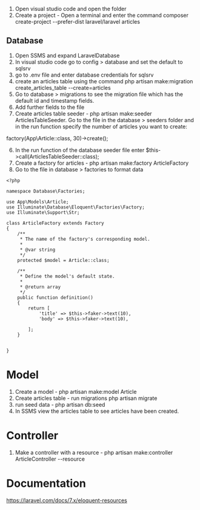 
1. Open visual studio code and open the folder
2. Create a project - Open a terminal and enter the command composer create-project --prefer-dist laravel/laravel articles

Database
----------

1. Open SSMS and expand LaravelDatabase
2. In visual studio code go to config > database and set the default to sqlsrv
3. go to .env file and enter database credentials for sqlsrv
4. create an articles table using the command php artisan make:migration create_articles_table --create=articles
5. Go to database > migrations to see the migration file which has the default id and timestamp fields.
6. Add further fields to the file
7. Create articles table seeder - php artisan make:seeder ArticlesTableSeeder.  Go to the file in the database > seeders folder and in the run function 
specify the number of articles you want to create:

factory(App\Article::class, 30)->create();

6. In the run function of the database seeder file enter  $this->call(ArticlesTableSeeder::class);
7. Create a factory for articles - php artisan make:factory ArticleFactory
8. Go to the file in database > factories to format data

```
<?php

namespace Database\Factories;

use App\Models\Article;
use Illuminate\Database\Eloquent\Factories\Factory;
use Illuminate\Support\Str;

class ArticleFactory extends Factory
{
    /**
     * The name of the factory's corresponding model.
     *
     * @var string
     */
    protected $model = Article::class;

    /**
     * Define the model's default state.
     *
     * @return array
     */
    public function definition()
    {
        return [
            'title' => $this->faker->text(10),
            'body' => $this->faker->text(10),
         
        ];
    }

   
}

```

Model
======
1. Create a model - php artisan make:model Article
2. Create articles table - run migrations php artisan migrate
3. run seed data - php artisan db:seed
4. In SSMS view the articles table to see articles have been created.

Controller
===========
1. Make a controller with a resource - php artisan make:controller ArticleController --resource

Documentation
=============


https://laravel.com/docs/7.x/eloquent-resources
